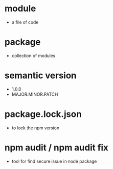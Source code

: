 # module

- a file of code

# package

- collection of modules

# semantic version

- 1.0.0
- MAJOR.MINOR.PATCH

# package.lock.json

- to lock the npm version

# npm audit / npm audit fix

- tool for find secure issue in node package
